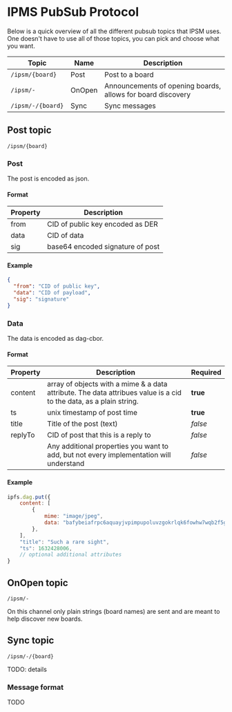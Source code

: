 # IPMS PubSub Protocol

Below is a quick overview of all the different pubsub topics that IPSM uses. One doesn't have to use all of those
topics, you can pick and choose what you want.

|Topic|Name|Description
|---|---|---
|`/ipsm/{board}`|Post|Post to a board
|`/ipsm/-`|OnOpen|Announcements of opening boards, allows for board discovery
|`/ipsm/-/{board}`|Sync|Sync messages

## Post topic

`/ipsm/{board}`

### Post

The post is encoded as json.

#### Format

|Property|Description
|---|---
|from|CID of public key encoded as DER
|data|CID of data
|sig|base64 encoded signature of post

#### Example

```json
{
  "from": "CID of public key",
  "data": "CID of payload",
  "sig": "signature"
}
```

### Data

The data is encoded as dag-cbor.

#### Format

|Property|Description|Required
|---|---|---
|content|array of objects with a mime & a data attribute. The data attribues value is a cid to the data, as a plain string.|**true**
|ts|unix timestamp of post time|**true**
|title|Title of the post (text)|*false*
|replyTo|CID of post that this is a reply to|*false*
| |Any additional properties you want to add, but not every implementation will understand|*false*


#### Example

```js
ipfs.dag.put({
    content: [
        {
            mime: "image/jpeg",
            data: "bafybeiafrpc6aquayjvpimpupoluvzgokrlqk6fowhw7wqb2f5gwj2tadi",
        },
    ],
    "title": "Such a rare sight",
    "ts": 1632428006,
    // optional additional attributes
}
```

## OnOpen topic

`/ipsm/-`

On this channel only plain strings (board names) are sent and are meant to help discover new boards.

## Sync topic

`/ipsm/-/{board}`

TODO: details

### Message format

TODO
